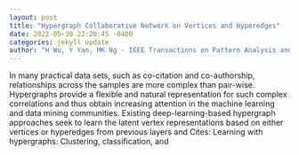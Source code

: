 ```yaml
--- 
layout: post 
title: "Hypergraph Collaborative Network on Vertices and Hyperedges" 
date: 2022-05-30 22:20:45 -0400 
categories: jekyll update 
author: "H Wu, Y Yan, MK Ng - IEEE Transactions on Pattern Analysis and Machine , 2022" 
--- 
```

In many practical data sets, such as co-citation and co-authorship, relationships across the samples are more complex than pair-wise. Hypergraphs provide a flexible and natural representation for such complex correlations and thus obtain increasing attention in the machine learning and data mining communities. Existing deep-learning-based hypergraph approaches seek to learn the latent vertex representations based on either vertices or hyperedges from previous layers and Cites: Learning with hypergraphs: Clustering, classification, and